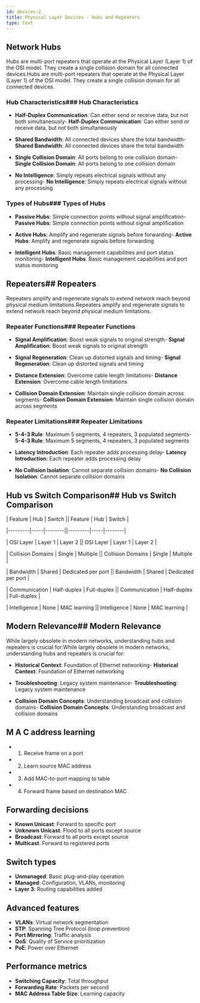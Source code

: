 ```yaml
---
id: devices-2
title: Physical Layer Devices - Hubs and Repeaters
type: text
---
```


## Network Hubs



Hubs are multi-port repeaters that operate at the Physical Layer (Layer 1) of the OSI model. They create a single collision domain for all connected devices.Hubs are multi-port repeaters that operate at the Physical Layer (Layer 1) of the OSI model. They create a single collision domain for all connected devices.



### Hub Characteristics### Hub Characteristics

- **Half-Duplex Communication**: Can either send or receive data, but not both simultaneously- **Half-Duplex Communication**: Can either send or receive data, but not both simultaneously

- **Shared Bandwidth**: All connected devices share the total bandwidth- **Shared Bandwidth**: All connected devices share the total bandwidth

- **Single Collision Domain**: All ports belong to one collision domain- **Single Collision Domain**: All ports belong to one collision domain

- **No Intelligence**: Simply repeats electrical signals without any processing- **No Intelligence**: Simply repeats electrical signals without any processing



### Types of Hubs### Types of Hubs

- **Passive Hubs**: Simple connection points without signal amplification- **Passive Hubs**: Simple connection points without signal amplification

- **Active Hubs**: Amplify and regenerate signals before forwarding- **Active Hubs**: Amplify and regenerate signals before forwarding

- **Intelligent Hubs**: Basic management capabilities and port status monitoring- **Intelligent Hubs**: Basic management capabilities and port status monitoring



## Repeaters## Repeaters



Repeaters amplify and regenerate signals to extend network reach beyond physical medium limitations.Repeaters amplify and regenerate signals to extend network reach beyond physical medium limitations.



### Repeater Functions### Repeater Functions

- **Signal Amplification**: Boost weak signals to original strength- **Signal Amplification**: Boost weak signals to original strength

- **Signal Regeneration**: Clean up distorted signals and timing- **Signal Regeneration**: Clean up distorted signals and timing

- **Distance Extension**: Overcome cable length limitations- **Distance Extension**: Overcome cable length limitations

- **Collision Domain Extension**: Maintain single collision domain across segments- **Collision Domain Extension**: Maintain single collision domain across segments



### Repeater Limitations### Repeater Limitations

- **5-4-3 Rule**: Maximum 5 segments, 4 repeaters, 3 populated segments- **5-4-3 Rule**: Maximum 5 segments, 4 repeaters, 3 populated segments

- **Latency Introduction**: Each repeater adds processing delay- **Latency Introduction**: Each repeater adds processing delay

- **No Collision Isolation**: Cannot separate collision domains- **No Collision Isolation**: Cannot separate collision domains



## Hub vs Switch Comparison## Hub vs Switch Comparison



| Feature | Hub | Switch || Feature | Hub | Switch |

|---------|-----|--------||---------|-----|--------|

| OSI Layer | Layer 1 | Layer 2 || OSI Layer | Layer 1 | Layer 2 |

| Collision Domains | Single | Multiple || Collision Domains | Single | Multiple |

| Bandwidth | Shared | Dedicated per port || Bandwidth | Shared | Dedicated per port |

| Communication | Half-duplex | Full-duplex || Communication | Half-duplex | Full-duplex |

| Intelligence | None | MAC learning || Intelligence | None | MAC learning |



## Modern Relevance## Modern Relevance



While largely obsolete in modern networks, understanding hubs and repeaters is crucial for:While largely obsolete in modern networks, understanding hubs and repeaters is crucial for:

- **Historical Context**: Foundation of Ethernet networking- **Historical Context**: Foundation of Ethernet networking

- **Troubleshooting**: Legacy system maintenance- **Troubleshooting**: Legacy system maintenance

- **Collision Domain Concepts**: Understanding broadcast and collision domains- **Collision Domain Concepts**: Understanding broadcast and collision domains

## M A C address learning

- 1. Receive frame on a port
- 2. Learn source MAC address
- 3. Add MAC-to-port mapping to table
- 4. Forward frame based on destination MAC

## Forwarding decisions

- **Known Unicast**: Forward to specific port
- **Unknown Unicast**: Flood to all ports except source
- **Broadcast**: Forward to all ports except source
- **Multicast**: Forward to registered ports

## Switch types

- **Unmanaged**: Basic plug-and-play operation
- **Managed**: Configuration, VLANs, monitoring
- **Layer 3**: Routing capabilities added

## Advanced features

- **VLANs**: Virtual network segmentation
- **STP**: Spanning Tree Protocol (loop prevention)
- **Port Mirroring**: Traffic analysis
- **QoS**: Quality of Service prioritization
- **PoE**: Power over Ethernet

## Performance metrics

- **Switching Capacity**: Total throughput
- **Forwarding Rate**: Packets per second
- **MAC Address Table Size**: Learning capacity